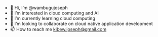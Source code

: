 - 👋 Hi, I’m @wambugujoseph
- 👀 I’m interested in cloud computing and AI
- 🌱 I’m currently learning cloud computing
- 💞️ I’m looking to collaborate on cloud native application development
- 📫 How to reach me kibew.joseph@gmail.com

<!---
wambugujoseph/wambugujoseph is a ✨ special ✨ repository because its `README.md` (this file) appears on your GitHub profile.
You can click the Preview link to take a look at your changes.
--->
